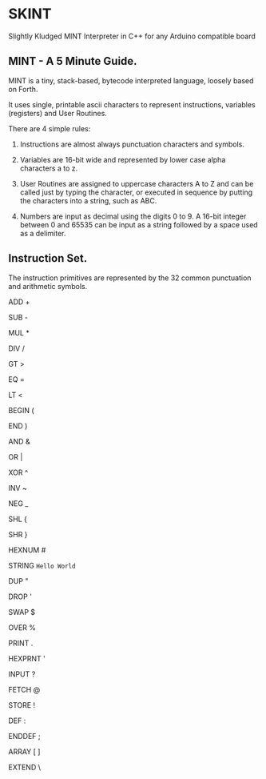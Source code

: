 # SKINT
Slightly Kludged MINT Interpreter in C++ for any Arduino compatible board


## MINT - A 5 Minute Guide.

MINT is a tiny, stack-based, bytecode interpreted language, loosely based on Forth.

It uses single, printable ascii characters to represent instructions, variables (registers) and User Routines.

There are 4 simple rules:

1. Instructions are almost always punctuation characters and symbols.

2. Variables are 16-bit wide and represented by lower case alpha characters a to z.

3. User Routines are assigned to uppercase characters A to Z and can be called just by typing the character, or executed in sequence by putting the characters into a string, such as ABC.

4. Numbers are input as decimal using the digits 0 to 9. A 16-bit integer between 0 and 65535 can be input as a string followed by a space used as a delimiter.


## Instruction Set.

The instruction primitives are represented by the 32 common punctuation and arithmetic symbols.

ADD   	+

SUB			-

MUL			*

DIV			/


GT			>

EQ			=

LT			<


BEGIN		(

END			)


AND			&

OR			|

XOR			^

INV			~

NEG			_


SHL 		{

SHR			}


HEXNUM	#


STRING	`Hello World`


DUP			"

DROP		'

SWAP		$

OVER		%


PRINT		.

HEXPRNT '

INPUT 	?



FETCH		@

STORE		!


DEF			:

ENDDEF	;


ARRAY   [	]


EXTEND 	\

